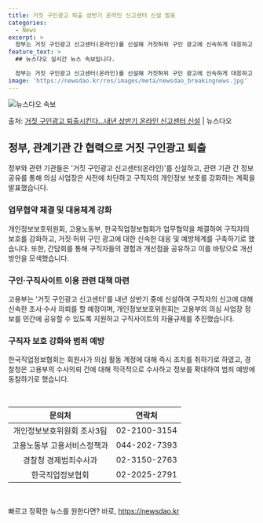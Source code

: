 ```yaml
---
title: 거짓 구인광고 퇴출 상반기 온라인 신고센터 신설 발표
categories:
  - News
excerpt: >
  정부는 거짓 구인광고 신고센터(온라인)를 신설해 거짓허위 구인 광고에 신속하게 대응하고 예방하기로 했다.  …
feature_text: >
  ## 뉴스다오 실시간 뉴스 속보입니다.

  정부는 거짓 구인광고 신고센터(온라인)를 신설해 거짓허위 구인 광고에 신속하게 대응하고 예방하기로 했다.  …
image: 'https://newsdao.kr/res/images/meta/newsdao_breakingnews.jpg'
---
```


![뉴스다오 속보](https://newsdao.kr/res/images/meta/newsdao_breakingnews.jpg)

<p>출처: <a href="https://newsdao.kr/2793" rel="dofollow">거짓 구인광고 퇴출시킨다…내년 상반기 온라인 신고센터 신설</a> | 뉴스다오</p>

<h2 data-ke-size="size26">정부, 관계기관 간 협력으로 거짓 구인광고 퇴출</h2>
<p data-ke-size="size16">정부와 관련 기관들은 '거짓 구인광고 신고센터(온라인)'를 신설하고, 관련 기관 간 정보공유를 통해 의심 사업장은 사전에 차단하고 구직자의 개인정보 보호를 강화하는 계획을 발표했습니다.</p>

<h3>업무협약 체결 및 대응체계 강화</h3>
<p data-ke-size="size16">개인정보보호위원회, 고용노동부, 한국직업정보협회가 업무협약을 체결하여 구직자의 보호를 강화하고, 거짓·허위 구인 광고에 대한 신속한 대응 및 예방체계를 구축하기로 했습니다. 또한, 간담회를 통해 구직자들의 경험과 개선점을 공유하고 이를 바탕으로 개선 방안을 모색했습니다.</p>

<h3>구인·구직사이트 이용 관련 대책 마련</h3>
<p data-ke-size="size16">고용부는 '거짓 구인광고 신고센터'를 내년 상반기 중에 신설하여 구직자의 신고에 대해 신속한 조사·수사 의뢰를 할 예정이며, 개인정보보호위원회는 고용부의 의심 사업장 정보를 민간에 공유할 수 있도록 지원하고 구직사이트의 자율규제를 추진했습니다.</p>

<h3>구직자 보호 강화와 범죄 예방</h3>
<p data-ke-size="size16">한국직업정보협회는 회원사가 의심 활동 계정에 대해 즉시 조치를 취하기로 하였고, 경찰청은 고용부의 수사의뢰 건에 대해 적극적으로 수사하고 정보를 확대하여 범죄 예방에 동참하기로 했습니다.</p>

<p data-ke-size="size16">&nbsp;</p>
<table>
	<thead>
		<tr>
			<th style="text-align: center;">문의처</th>
			<th style="text-align: center;">연락처</th>
		</tr>
	</thead>
	<tbody>
		<tr>
			<td style="text-align: center;">개인정보보호위원회 조사3팀</td>
			<td style="text-align: center;">02-2100-3154</td>
		</tr>
		<tr>
			<td style="text-align: center;">고용노동부 고용서비스정책과</td>
			<td style="text-align: center;">044-202-7393</td>
		</tr>
		<tr>
			<td style="text-align: center;">경찰청 경제범죄수사과</td>
			<td style="text-align: center;">02-3150-2763</td>
		</tr>
		<tr>
			<td style="text-align: center;">한국직업정보협회</td>
			<td style="text-align: center;">02-2025-2791</td>
		</tr>
	</tbody>
</table>
<p data-ke-size="size16">&nbsp;</p>
<p data-ke-size="size16"></p> 

빠르고 정확한 뉴스를 원한다면? 바로, <a href="https://newsdao.kr" rel="dofollow">https://newsdao.kr</a>


    

